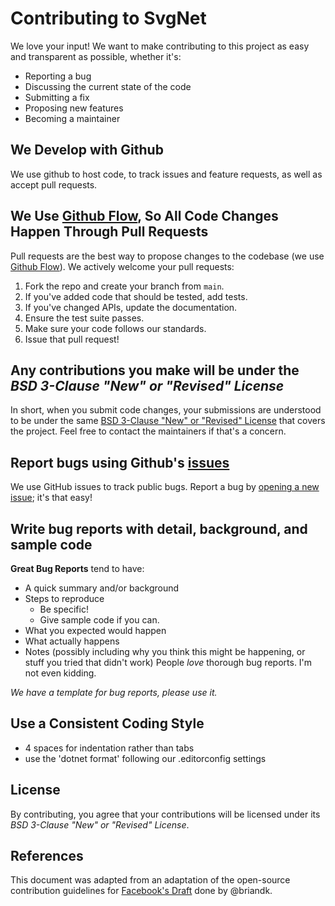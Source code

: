 # Contributing to SvgNet
We love your input! We want to make contributing to this project as easy and transparent as possible, whether it's:

- Reporting a bug
- Discussing the current state of the code
- Submitting a fix
- Proposing new features
- Becoming a maintainer

## We Develop with Github
We use github to host code, to track issues and feature requests, as well as accept pull requests.

## We Use [Github Flow](https://guides.github.com/introduction/flow/index.html), So All Code Changes Happen Through Pull Requests
Pull requests are the best way to propose changes to the codebase (we use [Github Flow](https://guides.github.com/introduction/flow/index.html)). We actively welcome your pull requests:

1. Fork the repo and create your branch from `main`.
2. If you've added code that should be tested, add tests.
3. If you've changed APIs, update the documentation.
4. Ensure the test suite passes.
5. Make sure your code follows our standards.
6. Issue that pull request!

## Any contributions you make will be under the *BSD 3-Clause "New" or "Revised" License*
In short, when you submit code changes, your submissions are understood to be under the same [BSD 3-Clause "New" or "Revised" License](https://opensource.org/licenses/BSD-3-Clause) that covers the project. Feel free to contact the maintainers if that's a concern.

## Report bugs using Github's [issues](https://github.com/managed-commons/SvgNet/issues)
We use GitHub issues to track public bugs. Report a bug by [opening a new issue](https://github.com/managed-commons/SvgNet/issues); it's that easy!

## Write bug reports with detail, background, and sample code

**Great Bug Reports** tend to have:

- A quick summary and/or background
- Steps to reproduce
  - Be specific!
  - Give sample code if you can.
- What you expected would happen
- What actually happens
- Notes (possibly including why you think this might be happening, or stuff you tried that didn't work)
People *love* thorough bug reports. I'm not even kidding.

*We have a template for bug reports, please use it.*

## Use a Consistent Coding Style
* 4 spaces for indentation rather than tabs
* use the 'dotnet format' following our .editorconfig settings

## License
By contributing, you agree that your contributions will be licensed under its *BSD 3-Clause "New" or "Revised" License*.

## References
This document was adapted from an adaptation of the open-source contribution guidelines for [Facebook's Draft](https://github.com/facebook/draft-js/blob/a9316a723f9e918afde44dea68b5f9f39b7d9b00/CONTRIBUTING.md) done by @briandk.
